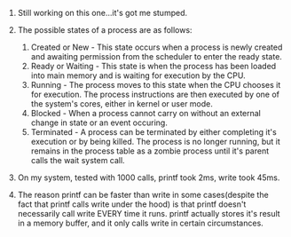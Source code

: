 1. Still working on this one...it's got me stumped.


2. The possible states of a process are as follows:
    1. Created or New - This state occurs when a process is
    newly created and awaiting permission from the scheduler
    to enter the ready state.
    2. Ready or Waiting - This state is when the process has
    been loaded into main memory and is waiting for execution
    by the CPU.
    3. Running - The process moves to this state when the CPU
    chooses it for execution. The process instructions are then
    executed by one of the system's cores, either in kernel or
    user mode.
    4. Blocked - When a process cannot carry on without an 
    external change in state or an event occuring. 
    5. Terminated - A process can be terminated by either 
    completing it's execution or by being killed. The process
    is no longer running, but it remains in the process table
    as a zombie process until it's parent calls the wait system call. 

3. On my system, tested with 1000 calls, printf took 2ms,         write took 45ms. 


4. The reason printf can be faster than write in some cases(despite the fact that printf calls write under the hood) is
that printf doesn't necessarily call write EVERY time it runs.
printf actually stores it's result in a memory buffer, and it only calls write in certain circumstances. 